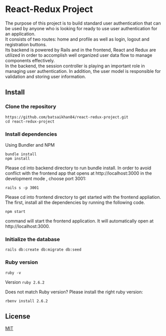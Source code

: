 # React-Redux Project
 
The purpose of this project is to build standard user authentication that can be used by anyone who is looking for ready to use user authentication for an application.<br />
It consists of two routes: home and profile as well as login, logout and registration buttons.<br />
Its backend is powered by Rails and in the frontend, React and Redux are utilized in order to accomplish well organized user data flow to manage components effectively.<br />
In the backend, the session controller is playing an important role in managing user authentication. In addition, the user model is responsible for validation and storing user information. <br />
 
## Install

### Clone the repository

```shell
https://github.com/batsaikhan84/react-redux-project.git
cd react-redux-project
```
### Install dependencies

Using Bundler and NPM

```shell
bundle install
npm install
```
Please cd into backend directory to run bundle install. In order to avoid conflict with the frontend app that opens at http://localhost:3000 in the development mode  , choose port 3001:
```shell
rails s -p 3001
```
Please cd into frontend directory to get started with the frontend appliation. The first, install all the dependencies by running the following code.

```shell
npm start
```
command will start the frontend application. It will automatically open at http://localhost:3000.

### Initialize the database
```shell
rails db:create db:migrate db:seed
```

### Ruby version
```shell
ruby -v
```
Version `ruby 2.6.2`

Does not match Ruby version? Please install the right ruby version:

```shell
rbenv install 2.6.2
```

## License
[MIT](https://choosealicense.com/licenses/mit/)

 
